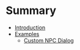 # Summary

- [Introduction](README.md)
- [Examples](examples/README.md)
    - [Custom NPC Dialog](examples/custom_npc_dialog/README.md)
